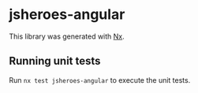 # jsheroes-angular

This library was generated with [Nx](https://nx.dev).

## Running unit tests

Run `nx test jsheroes-angular` to execute the unit tests.
